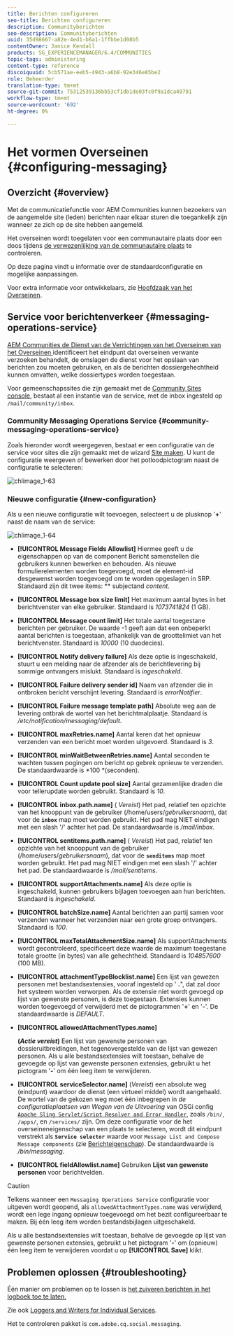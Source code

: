 ```yaml
---
title: Berichten configureren
seo-title: Berichten configureren
description: Communityberichten
seo-description: Communityberichten
uuid: 35d98667-a82e-4ed1-b6a1-1ffbbe1d08b5
contentOwner: Janice Kendall
products: SG_EXPERIENCEMANAGER/6.4/COMMUNITIES
topic-tags: administering
content-type: reference
discoiquuid: 5cb571ae-eeb5-4943-a6b8-92e346e85be2
role: Beheerder
translation-type: tm+mt
source-git-commit: 75312539136bb53cf1db1de03fc0f9a1dca49791
workflow-type: tm+mt
source-wordcount: '692'
ht-degree: 0%

---
```



# Het vormen Overseinen {#configuring-messaging}

## Overzicht {#overview}

Met de communicatiefunctie voor AEM Communities kunnen bezoekers van de aangemelde site (leden) berichten naar elkaar sturen die toegankelijk zijn wanneer ze zich op de site hebben aangemeld.

Het overseinen wordt toegelaten voor een communautaire plaats door een doos tijdens [de verwezenlijking van de communautaire plaats](sites-console.md) te controleren.

Op deze pagina vindt u informatie over de standaardconfiguratie en mogelijke aanpassingen.

Voor extra informatie voor ontwikkelaars, zie [Hoofdzaak van het Overseinen](essentials-messaging.md).

## Service voor berichtenverkeer {#messaging-operations-service}

[AEM Communities de Dienst van de Verrichtingen van het Overseinen van het Overseinen ](http://localhost:4502/system/console/configMgr/com.adobe.cq.social.messaging.client.endpoints.impl.MessagingOperationsServiceImpl) identificeert het eindpunt dat overseinen verwante verzoeken behandelt, de omslagen de dienst voor het opslaan van berichten zou moeten gebruiken, en als de berichten dossiergehechtheid kunnen omvatten, welke dossiertypes worden toegestaan.

Voor gemeenschapssites die zijn gemaakt met de [Community Sites console](sites-console.md), bestaat al een instantie van de service, met de inbox ingesteld op `/mail/community/inbox`.

### Community Messaging Operations Service {#community-messaging-operations-service}

Zoals hieronder wordt weergegeven, bestaat er een configuratie van de service voor sites die zijn gemaakt met de wizard [Site maken](sites-console.md). U kunt de configuratie weergeven of bewerken door het potloodpictogram naast de configuratie te selecteren:

![chlimage_1-63](assets/chlimage_1-63.png)

### Nieuwe configuratie {#new-configuration}

Als u een nieuwe configuratie wilt toevoegen, selecteert u de plusknop &#39;**+**&#39; naast de naam van de service:

![chlimage_1-64](assets/chlimage_1-64.png)

* **[!UICONTROL Message Fields Allowlist]**
Hiermee geeft u de eigenschappen op van de component Bericht samenstellen die gebruikers kunnen bewerken en behouden. Als nieuwe formulierelementen worden toegevoegd, moet de element-id desgewenst worden toegevoegd om te worden opgeslagen in SRP. Standaard zijn dit twee items: 
** subjectand  *content*.

* **[!UICONTROL Message box size limit]**
Het maximum aantal bytes in het berichtvenster van elke gebruiker. Standaard is 
*1073741824* (1 GB).

* **[!UICONTROL Message count limit]**
Het totale aantal toegestane berichten per gebruiker. De waarde -1 geeft aan dat een onbeperkt aantal berichten is toegestaan, afhankelijk van de groottelimiet van het berichtvenster. Standaard is 
*10000* (10 duodecies).

* **[!UICONTROL Notify delivery failure]**
Als deze optie is ingeschakeld, stuurt u een melding naar de afzender als de berichtlevering bij sommige ontvangers mislukt. Standaard is 
*ingeschakeld*.

* **[!UICONTROL Failure delivery sender id]**
Naam van afzender die in ontbroken bericht verschijnt levering. Standaard is 
*errorNotifier*.

* **[!UICONTROL Failure message template path]**
Absolute weg aan de levering ontbrak de wortel van het berichtmalplaatje. Standaard is 
*/etc/notification/messaging/default*.

* **[!UICONTROL maxRetries.name]**
Aantal keren dat het opnieuw verzenden van een bericht moet worden uitgevoerd. Standaard is 
*3*.

* **[!UICONTROL minWaitBetweenRetries.name]**
Aantal seconden te wachten tussen pogingen om bericht op gebrek opnieuw te verzenden. De standaardwaarde is *100 *(seconden).

* **[!UICONTROL Count update pool size]**
Aantal gezamenlijke draden die voor tellerupdate worden gebruikt. Standaard is 
*10*.

* **[!UICONTROL inbox.path.name]**
(
*Vereist*) Het pad, relatief ten opzichte van het knooppunt van de gebruiker (/home/users/*gebruikersnaam*), dat voor de  **`inbox`** map moet worden gebruikt. Het pad mag NIET eindigen met een slash &#39;/&#39; achter het pad. De standaardwaarde is */mail/inbox*.

* **[!UICONTROL sentitems.path.name]**
(
*Vereist*) Het pad, relatief ten opzichte van het knooppunt van de gebruiker (/home/users/*gebruikersnaam*), dat voor de  **`senditems`** map moet worden gebruikt. Het pad mag NIET eindigen met een slash &#39;/&#39; achter het pad. De standaardwaarde is */mail/sentitems*.

* **[!UICONTROL supportAttachments.name]**
Als deze optie is ingeschakeld, kunnen gebruikers bijlagen toevoegen aan hun berichten. Standaard is 
*ingeschakeld*.

* **[!UICONTROL batchSize.name]**
Aantal berichten aan partij samen voor verzenden wanneer het verzenden naar een grote groep ontvangers. Standaard is 
*100*.

* **[!UICONTROL maxTotalAttachmentSize.name]**
Als supportAttachments wordt gecontroleerd, specificeert deze waarde de maximum toegestane totale grootte (in bytes) van alle gehechtheid. Standaard is 
*104857600*  (100 MB).

* **[!UICONTROL attachmentTypeBlocklist.name]**
Een lijst van gewezen personen met bestandsextensies, vooraf ingesteld op &#39;
**.**&quot;, dat zal door het systeem worden verworpen. Als de extensie niet wordt gevoegd op lijst van gewenste personen, is deze toegestaan. Extensies kunnen worden toegevoegd of verwijderd met de pictogrammen &#39;**+**&#39; en &#39;**-**&#39;. De standaardwaarde is *DEFAULT*.

* **[!UICONTROL allowedAttachmentTypes.name]**

   **(*Actie vereist*)** Een lijst van gewenste personen van dossieruitbreidingen, het tegenovergestelde van de lijst van gewezen personen. Als u alle bestandsextensies wilt toestaan, behalve de gevoegde op lijst van gewenste personen extensies, gebruikt u het pictogram &#39;**-**&#39; om één leeg item te verwijderen.

* **[!UICONTROL serviceSelector.name]**
(*Vereist*) een absolute weg (eindpunt) waardoor de dienst (een virtueel middel) wordt aangehaald. De wortel van de gekozen weg moet één inbegrepen in *de configuratieplaatsen van Wegen van de Uitvoering* van OSGi config [ `Apache Sling Servlet/Script Resolver and Error Handler`](http://localhost:4502/system/console/configMgr/org.apache.sling.servlets.resolver.SlingServletResolver), zoals `/bin/`, `/apps/`, en `/services/` zijn. Om deze configuratie voor de het overseineneigenschap van een plaats te selecteren, wordt dit eindpunt verstrekt als **`Service selector`** waarde voor `Message List and Compose Message components` (zie [Berichteigenschap](configure-messaging.md)). De standaardwaarde is */bin/messaging*.

* **[!UICONTROL fieldAllowlist.name]**
Gebruiken 
**Lijst van gewenste personen** voor berichtvelden.

>[!CAUTION]
>
>Telkens wanneer een `Messaging Operations Service` configuratie voor uitgeven wordt geopend, als `allowedAttachmentTypes.name` was verwijderd, wordt een lege ingang opnieuw toegevoegd om het bezit configureerbaar te maken. Bij één leeg item worden bestandsbijlagen uitgeschakeld.
>
>Als u alle bestandsextensies wilt toestaan, behalve de gevoegde op lijst van gewenste personen extensies, gebruikt u het pictogram &#39;**-**&#39; om (opnieuw) één leeg item te verwijderen voordat u op **[!UICONTROL Save]** klikt.

## Problemen oplossen {#troubleshooting}

Één manier om problemen op te lossen is [het zuiveren berichten in het logboek toe te laten.](../../help/sites-administering/troubleshooting.md)

Zie ook [Loggers and Writers for Individual Services](../../help/sites-deploying/configure-logging.md#loggers-and-writers-for-individual-services).

Het te controleren pakket is `com.adobe.cq.social.messaging`.

